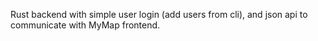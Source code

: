 Rust backend with simple user login (add users from cli), and json api to communicate with MyMap frontend.


